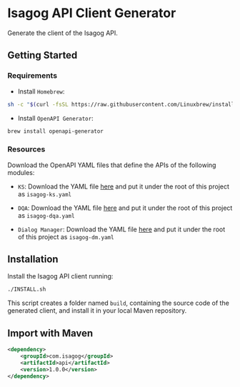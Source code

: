# Isagog API Client Generator

Generate the client of the Isagog API.

## Getting Started

### Requirements

* Install `Homebrew`:
```bash
sh -c "$(curl -fsSL https://raw.githubusercontent.com/Linuxbrew/install/master/install.sh)"

```

* Install `OpenAPI Generator`:
```bash
brew install openapi-generator
```

### Resources

Download the OpenAPI YAML files that define the APIs of the following modules:

* `KS`: Download the YAML file [here](https://github.com/Isagog/KnowledgeService) 
and put it under the root of this project as `isagog-ks.yaml`

* `DQA`: Download the YAML file [here](https://github.com/Isagog/DQA) 
and put it under the root of this project as `isagog-dqa.yaml`

* `Dialog Manager`: Download the YAML file [here](https://github.com/Isagog/DialogManager) 
and put it under the root of this project as `isagog-dm.yaml`

## Installation

Install the Isagog API client running:

```bash
./INSTALL.sh
```

This script creates a folder named `build`, containing the source code of the generated client, and install it in your local Maven repository.

## Import with Maven

```xml
<dependency>
    <groupId>com.isagog</groupId>
    <artifactId>api</artifactId>
    <version>1.0.0</version>
</dependency>
```
